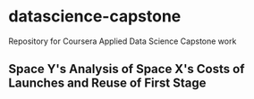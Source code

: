 # datascience-capstone
Repository for Coursera Applied Data Science Capstone work
## Space Y's Analysis of Space X's Costs of Launches and Reuse of First Stage
